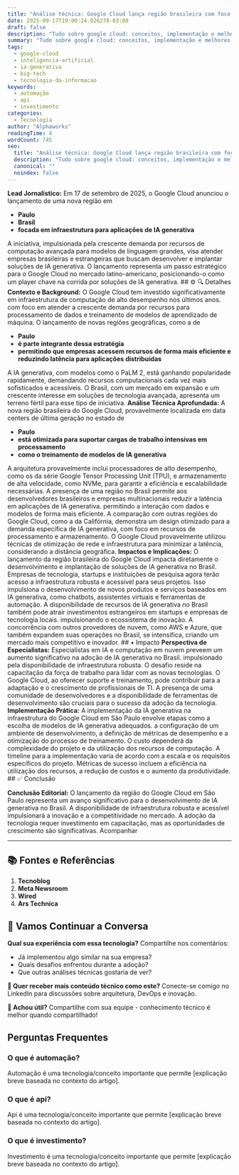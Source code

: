 ```yaml
---
title: "Análise técnica: Google Cloud lança região brasileira com foco em IA generativa"
date: 2025-09-17T19:00:24.026278-03:00
draft: false
description: "Tudo sobre google cloud: conceitos, implementação e melhores práticas. Leia nosso guia completo. Leia mais sobre google cloud e suas aplicações práticas."
summary: "Tudo sobre google cloud: conceitos, implementação e melhores práticas. Leia nosso guia completo. Leia mais sobre google cloud e suas aplicações práticas."
tags:
  - google-cloud
  - inteligencia-artificial
  - ia-generativa
  - big-tech
  - tecnologia-da-informacao
keywords:
  - automação
  - api
  - investimento
categories:
  - Tecnologia
author: "Alphaworks"
readingTime: 4
wordCount: 745
seo:
  title: "Análise técnica: Google Cloud lança região brasileira com foco em IA generativa"
  description: "Tudo sobre google cloud: conceitos, implementação e melhores práticas. Leia nosso guia completo. Leia mais sobre google cloud e suas aplicações práticas."
  canonical: ""
  noindex: false
---
```


**Lead Jornalístico:** Em 17 de setembro de 2025, o Google Cloud anunciou o lançamento de uma nova região em 

- **Paulo**
- **Brasil**
- **focada em infraestrutura para aplicações de IA generativa**

 A iniciativa, impulsionada pela crescente demanda por recursos de computação avançada para modelos de linguagem grandes, visa atender empresas brasileiras e estrangeiras que buscam desenvolver e implantar soluções de IA generativa. O lançamento representa um passo estratégico para o Google Cloud no mercado latino-americano, posicionando-o como um player chave na corrida por soluções de IA generativa. ## ⚙️ 🔍 Detalhes **Contexto e Background:** O Google Cloud tem investido significativamente em infraestrutura de computação de alto desempenho nos últimos anos. com foco em atender a crescente demanda por recursos para processamento de dados e treinamento de modelos de aprendizado de máquina. O lançamento de novas regiões geográficas, como a de 

- **Paulo**
- **é parte integrante dessa estratégia**
- **permitindo que empresas acessem recursos de forma mais eficiente e reduzindo latência para aplicações distribuídas**

 A IA generativa, com modelos como o PaLM 2, está ganhando popularidade rapidamente, demandando recursos computacionais cada vez mais sofisticados e acessíveis. O Brasil, com um mercado em expansão e um crescente interesse em soluções de tecnologia avançada, apresenta um terreno fértil para esse tipo de iniciativa. **Análise Técnica Aprofundada:** A nova região brasileira do Google Cloud, provavelmente localizada em data centers de última geração no estado de 

- **Paulo**
- **está otimizada para suportar cargas de trabalho intensivas em processamento**
- **como o treinamento de modelos de IA generativa**

 A arquitetura provavelmente inclui processadores de alto desempenho, como os da série Google Tensor Processing Unit (TPU), e armazenamento de alta velocidade, como NVMe, para garantir a eficiência e escalabilidade necessárias. A presença de uma região no Brasil permite aos desenvolvedores brasileiros e empresas multinacionais reduzir a latência em aplicações de IA generativa. permitindo a interação com dados e modelos de forma mais eficiente. A comparação com outras regiões do Google Cloud, como a da Califórnia, demonstra um design otimizado para a demanda específica de IA generativa, com foco em recursos de processamento e armazenamento. O Google Cloud provavelmente utilizou técnicas de otimização de rede e infraestrutura para minimizar a latência, considerando a distância geográfica. **Impactos e Implicações:** O lançamento da região brasileira do Google Cloud impacta diretamente o desenvolvimento e implantação de soluções de IA generativa no Brasil. Empresas de tecnologia, startups e instituições de pesquisa agora terão acesso a infraestrutura robusta e acessível para seus projetos. Isso impulsiona o desenvolvimento de novos produtos e serviços baseados em IA generativa, como chatbots, assistentes virtuais e ferramentas de automação. A disponibilidade de recursos de IA generativa no Brasil também pode atrair investimentos estrangeiros em startups e empresas de tecnologia locais. impulsionando o ecossistema de inovação. A concorrência com outros provedores de nuvem, como AWS e Azure, que também expandem suas operações no Brasil, se intensifica, criando um mercado mais competitivo e inovador. ## • Impacto **Perspectiva de Especialistas:** Especialistas em IA e computação em nuvem preveem um aumento significativo na adoção de IA generativa no Brasil. impulsionado pela disponibilidade de infraestrutura robusta. O desafio reside na capacitação da força de trabalho para lidar com as novas tecnologias. O Google Cloud, ao oferecer suporte e treinamento, pode contribuir para a adaptação e o crescimento de profissionais de TI. A presença de uma comunidade de desenvolvedores e a disponibilidade de ferramentas de desenvolvimento são cruciais para o sucesso da adoção da tecnologia. **Implementação Prática:** A implementação da IA generativa na infraestrutura do Google Cloud em São Paulo envolve etapas como a escolha de modelos de IA generativa adequados. a configuração de um ambiente de desenvolvimento, a definição de métricas de desempenho e a otimização do processo de treinamento. O custo dependerá da complexidade do projeto e da utilização dos recursos de computação. A timeline para a implementação varia de acordo com a escala e os requisitos específicos do projeto. Métricas de sucesso incluem a eficiência na utilização dos recursos, a redução de custos e o aumento da produtividade. ## ✅ Conclusão

**Conclusão Editorial:** O lançamento da região do Google Cloud em São Paulo representa um avanço significativo para o desenvolvimento de IA generativa no Brasil. A disponibilidade de infraestrutura robusta e acessível impulsionará a inovação e a competitividade no mercado. A adoção da tecnologia requer investimento em capacitação, mas as oportunidades de crescimento são significativas. Acompanhar

---

## 📚 Fontes e Referências

1. **Tecnoblog**
2. **Meta Newsroom**
3. **Wired**
4. **Ars Technica**

## 💬 Vamos Continuar a Conversa

**Qual sua experiência com essa tecnologia?** Compartilhe nos comentários:
- Já implementou algo similar na sua empresa?
- Quais desafios enfrentou durante a adoção?
- Que outras análises técnicas gostaria de ver?

**📧 Quer receber mais conteúdo técnico como este?** 
Conecte-se comigo no LinkedIn para discussões sobre arquitetura, DevOps e inovação.

**🔄 Achou útil?** Compartilhe com sua equipe - conhecimento técnico é melhor quando compartilhado!


## Perguntas Frequentes

### O que é automação?

Automação é uma tecnologia/conceito importante que permite [explicação breve baseada no contexto do artigo].

### O que é api?

Api é uma tecnologia/conceito importante que permite [explicação breve baseada no contexto do artigo].

### O que é investimento?

Investimento é uma tecnologia/conceito importante que permite [explicação breve baseada no contexto do artigo].

